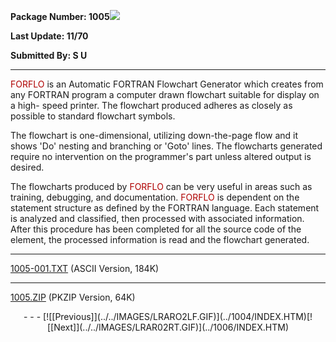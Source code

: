 <x-sas-window top="138" bottom="768" left="20" right="550">



<b>Package Number: 1005</b>![](../../IMAGES/OS2200.JPG)


<b>Last Update: 11/70</b>


<b>Submitted By: S U</b>


&#10;
- - -
<font color="#AF0000">FORFLO</font> is an Automatic FORTRAN Flowchart
Generator which creates from any FORTRAN program a computer drawn
flowchart suitable for display on a high- speed printer. The
flowchart produced adheres as closely as possible to standard
flowchart symbols.


The flowchart is one-dimensional, utilizing down-the-page flow and
it shows 'Do' nesting and branching or 'Goto' lines. The flowcharts
generated require no intervention on the programmer's part unless
altered output is desired.


The flowcharts produced by <font color="#AF0000">FORFLO</font> can
be very useful in areas such as training, debugging, and
documentation. <font color="#AF0000">FORFLO</font> is dependent on
the statement structure as defined by the FORTRAN language. Each
statement is analyzed and classified, then processed with associated
information. After this procedure has been completed for all the
source code of the element, the processed information is read and the
flowchart generated.


&#10;
- - -
[1005-001.TXT](1005-001.TXT)
(ASCII Version, 184K)


&#10;
- - -
[1005.ZIP](1005.ZIP)
(PKZIP Version, 64K)

<center>
- - -
[![[Previous]](../../IMAGES/LRARO2LF.GIF)](../1004/INDEX.HTM)[![[Next]](../../IMAGES/LRAR02RT.GIF)](../1006/INDEX.HTM)
</center>


</x-sas-window>